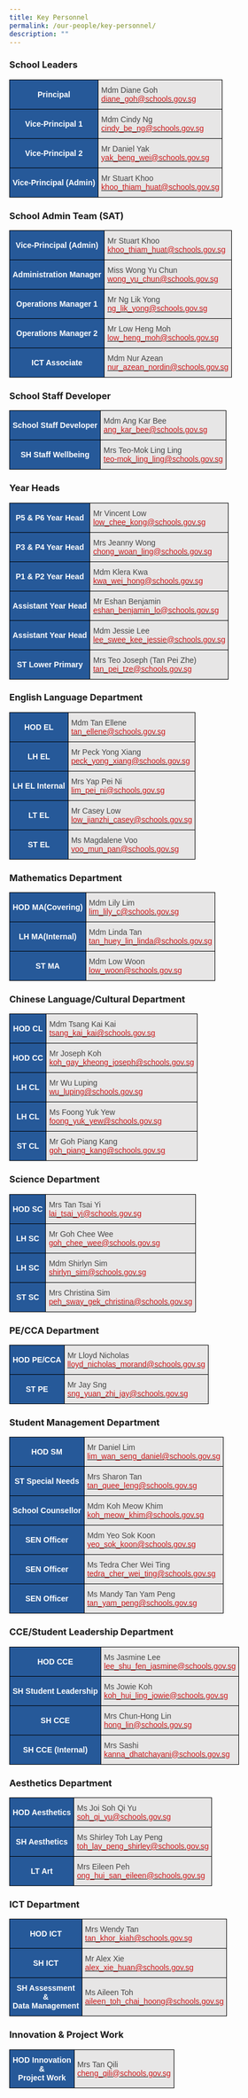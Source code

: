 ```yaml
---
title: Key Personnel
permalink: /our-people/key-personnel/
description: ""
---
```

### School Leaders

<style type="text/css">
.tg  {border-collapse:collapse;border-spacing:0;margin:0px auto;}
.tg td{border-color:black;border-style:solid;border-width:1px;font-family:Arial, sans-serif;font-size:14px;
  overflow:hidden;padding:10px 5px;word-break:normal;}
.tg th{border-color:black;border-style:solid;border-width:1px;font-family:Arial, sans-serif;font-size:14px;
  font-weight:normal;overflow:hidden;padding:10px 5px;word-break:normal;}
.tg .tg-jxqz{background-color:#265999;color:#FFF;font-weight:bold;text-align:center;vertical-align:middle}
.tg .tg-nc7t{background-color:#E7E6E6;color:#454545;text-align:left;vertical-align:middle}
</style>
<table class="tg">
<tbody>
  <tr>
    <td class="tg-jxqz">Principal</td>
    <td class="tg-nc7t">Mdm Diane Goh<br><a href="mailto:diane_goh@schools.gov.sg"><span style="text-decoration:none;color:#CB181A">diane_goh@schools.gov.sg</span></a></td>
  </tr>
  <tr>
    <td class="tg-jxqz">Vice-Principal 1</td>
    <td class="tg-nc7t">Mdm Cindy Ng<br><a href="mailto:cindy_be_ng@schools.gov.sg"><span style="text-decoration:none;color:#CB181A">cindy_be_ng@schools.gov.sg</span></a></td>
  </tr>
  <tr>
    <td class="tg-jxqz">Vice-Principal 2</td>
    <td class="tg-nc7t">Mr Daniel Yak<br><a href="mailto:yak_beng_wei@schools.gov.sg"><span style="text-decoration:none;color:#CB181A">yak_beng_wei@schools.gov.sg</span></a></td>
  </tr>
  <tr>
    <td class="tg-jxqz">Vice-Principal (Admin)</td>
    <td class="tg-nc7t">Mr Stuart Khoo<br><a href="mailto:khoo_thiam_huat@schools.gov.sg" target="_blank" rel="noopener noreferrer"><span style="color:#CB181A">khoo_thiam_huat@schools.gov.sg</span></a></td>
  </tr>
</tbody>
</table>

### School Admin Team (SAT)


<style type="text/css">
.tg  {border-collapse:collapse;border-spacing:0;margin:0px auto;}
.tg td{border-color:black;border-style:solid;border-width:1px;font-family:Arial, sans-serif;font-size:14px;
  overflow:hidden;padding:10px 5px;word-break:normal;}
.tg th{border-color:black;border-style:solid;border-width:1px;font-family:Arial, sans-serif;font-size:14px;
  font-weight:normal;overflow:hidden;padding:10px 5px;word-break:normal;}
.tg .tg-jxqz{background-color:#265999;color:#FFF;font-weight:bold;text-align:center;vertical-align:middle}
.tg .tg-nc7t{background-color:#E7E6E6;color:#454545;text-align:left;vertical-align:middle}
</style>
<table class="tg">
<tbody>
  <tr>
    <td class="tg-jxqz"><span style="color:white">Vice-Principal (Admin)</span></td>
    <td class="tg-nc7t">Mr Stuart Khoo<br><a href="mailto:khoo_thiam_huat@schools.gov.sg"><span style="text-decoration:none;color:#CB181A">khoo_thiam_huat@schools.gov.sg</span></a></td>
  </tr>
  <tr>
    <td class="tg-jxqz"><span style="color:white">Administration Manager</span></td>
    <td class="tg-nc7t">Miss Wong Yu Chun<br><a href="mailto:wong_yu_chun@schools.gov.sg"><span style="text-decoration:none;color:#CB181A">wong_yu_chun@schools.gov.sg</span></a></td>
  </tr>
  <tr>
    <td class="tg-jxqz"><span style="color:white">Operations Manager 1</span></td>
    <td class="tg-nc7t">Mr Ng Lik Yong<br><a href="mailto:ng_lik_yong@schools.gov.sg"><span style="text-decoration:none;color:#CB181A">ng_lik_yong@schools.gov.sg</span></a></td>
  </tr>
  <tr>
    <td class="tg-jxqz"><span style="color:white">Operations Manager 2</span></td>
    <td class="tg-nc7t">Mr Low Heng Moh<br><a href="mailto:low_heng_moh@schools.gov.sg"><span style="text-decoration:none;color:#CB181A">low_heng_moh@schools.gov.sg</span></a></td>
  </tr>
  <tr>
    <td class="tg-jxqz"><span style="color:white"> ICT Associate</span></td>
    <td class="tg-nc7t">Mdm Nur Azean<br><a href="mailto:nur_azean_nordin@schools.gov.sg" target="_blank" rel="noopener noreferrer"><span style="color:#CB181A">nur_azean_nordin@schools.gov.sg</span></a></td>
  </tr>
</tbody>
</table>


### School Staff Developer

<style type="text/css">
.tg  {border-collapse:collapse;border-spacing:0;margin:0px auto;}
.tg td{border-color:black;border-style:solid;border-width:1px;font-family:Arial, sans-serif;font-size:14px;
  overflow:hidden;padding:10px 5px;word-break:normal;}
.tg th{border-color:black;border-style:solid;border-width:1px;font-family:Arial, sans-serif;font-size:14px;
  font-weight:normal;overflow:hidden;padding:10px 5px;word-break:normal;}
.tg .tg-jxqz{background-color:#265999;color:#FFF;font-weight:bold;text-align:center;vertical-align:middle}
.tg .tg-nc7t{background-color:#E7E6E6;color:#454545;text-align:left;vertical-align:middle}
</style>
<table class="tg">
<tbody>
  <tr>
    <td class="tg-jxqz"><span style="color:white">School Staff Developer</span></td>
    <td class="tg-nc7t">Mdm Ang Kar Bee<br><a href="mailto:ang_kar_bee@schools.gov.sg"><span style="text-decoration:none;color:#CB181A">ang_kar_bee@schools.gov.sg</span></a></td>
  </tr>
  <tr>
    <td class="tg-jxqz"><span style="color:white">SH Staff Wellbeing</span></td>
    <td class="tg-nc7t">Mrs Teo-Mok Ling Ling<br><a href="mailto:teo-mok_ling_ling@schools.gov.sg" target="_blank" rel="noopener noreferrer"><span style="color:#CB181A">teo-mok_ling_ling@schools.gov.sg</span></a></td>
  </tr>
</tbody>
</table>

### Year Heads


<style type="text/css">
.tg  {border-collapse:collapse;border-spacing:0;margin:0px auto;}
.tg td{border-color:black;border-style:solid;border-width:1px;font-family:Arial, sans-serif;font-size:14px;
  overflow:hidden;padding:10px 5px;word-break:normal;}
.tg th{border-color:black;border-style:solid;border-width:1px;font-family:Arial, sans-serif;font-size:14px;
  font-weight:normal;overflow:hidden;padding:10px 5px;word-break:normal;}
.tg .tg-jxqz{background-color:#265999;color:#FFF;font-weight:bold;text-align:center;vertical-align:middle}
.tg .tg-nc7t{background-color:#E7E6E6;color:#454545;text-align:left;vertical-align:middle}
</style>
<table class="tg">
<tbody>
  <tr>
    <td class="tg-jxqz">P5 &amp; P6 Year Head</td>
    <td class="tg-nc7t">Mr Vincent Low<br><a href="mailto:low_chee_kong@schools.gov.sg"><span style="text-decoration:none;color:#CB181A">low_chee_kong@schools.gov.sg</span></a></td>
  </tr>
  <tr>
    <td class="tg-jxqz"><span style="color:white">P3 &amp; P4 Year Head</span></td>
    <td class="tg-nc7t">Mrs Jeanny Wong<br><a href="mailto:chong_woan_ling@schools.gov.sg"><span style="text-decoration:none;color:#CB181A">chong_woan_ling@schools.gov.sg</span></a></td>
  </tr>
  <tr>
    <td class="tg-jxqz"><span style="color:white">P1 &amp; P2 Year Head</span></td>
    <td class="tg-nc7t">Mdm Klera Kwa<br><a href="mailto:kwa_wei_hong@schools.gov.sg"><span style="text-decoration:none;color:#CB181A">kwa_wei_hong@schools.gov.sg</span></a></td>
  </tr>
  <tr>
    <td class="tg-jxqz"><span style="color:white">Assistant Year Head</span></td>
    <td class="tg-nc7t">Mr Eshan Benjamin<br><a href="mailto:eshan_benjamin_lo@schools.gov.sg"><span style="text-decoration:none;color:#CB181A">eshan_benjamin_lo@schools.gov.sg</span></a></td>
  </tr>
  <tr>
    <td class="tg-jxqz"><span style="color:white">Assistant</span> <span style="color:white">Year Head</span></td>
    <td class="tg-nc7t">Mdm Jessie Lee<br><a href="mailto:lee_swee_kee_jessie@schools.gov.sg"><span style="text-decoration:none;color:#CB181A">lee_swee_kee_jessie@schools.gov.sg</span></a></td>
  </tr>
 
  <tr>
    <td class="tg-jxqz"><span style="color:white">ST Lower Primary</span></td>
    <td class="tg-nc7t">Mrs Teo Joseph (Tan Pei Zhe)<br><a href="mailto:tan_pei_tze@schools.gov.sg" target="_blank" rel="noopener noreferrer"><span style="color:#CB181A">tan_pei_tze@schools.gov.sg</span></a></td>
  </tr>
</tbody>
</table>

### English Language Department

<style type="text/css">
.tg  {border-collapse:collapse;border-spacing:0;margin:0px auto;}
.tg td{border-color:black;border-style:solid;border-width:1px;font-family:Arial, sans-serif;font-size:14px;
  overflow:hidden;padding:10px 5px;word-break:normal;}
.tg th{border-color:black;border-style:solid;border-width:1px;font-family:Arial, sans-serif;font-size:14px;
  font-weight:normal;overflow:hidden;padding:10px 5px;word-break:normal;}
.tg .tg-jxqz{background-color:#265999;color:#FFF;font-weight:bold;text-align:center;vertical-align:middle}
.tg .tg-nc7t{background-color:#E7E6E6;color:#454545;text-align:left;vertical-align:middle}
</style>
<table class="tg">
<tbody>
  <tr>
    <td class="tg-jxqz"><span style="color:white">HOD EL</span></td>
    <td class="tg-nc7t">Mdm Tan Ellene<br><a href="mailto:tan_ellene@schools.gov.sg"><span style="text-decoration:none;color:#CB181A">tan_ellene@schools.gov.sg</span></a></td>
  </tr>
	<tr>
    <td class="tg-jxqz"><span style="color:white">LH EL</span></td>
    <td class="tg-nc7t">Mr Peck Yong Xiang<br><a href="mailto:peck_yong_xiang@schools.gov.sg"><span style="text-decoration:none;color:#CB181A">peck_yong_xiang@schools.gov.sg</span></a></td>
  </tr>
	<tr>
    <td class="tg-jxqz"><span style="color:white">LH EL Internal</span></td>
    <td class="tg-nc7t">Mrs Yap Pei Ni<br><a href="mailto:lim_pei_n@schools.gov.sg"><span style="text-decoration:none;color:#CB181A">lim_pei_ni@schools.gov.sg</span></a></td>
  </tr>
  <tr>
    <td class="tg-jxqz"><span style="color:white">LT EL</span></td>
    <td class="tg-nc7t">Mr Casey Low<br><a href="mailto:low_jianzhi_casey@schools.gov.sg"><span style="text-decoration:none;color:#CB181A">low_jianzhi_casey@schools.gov.sg</span></a></td>
  </tr>
  <tr>
    <td class="tg-jxqz"><span style="color:white"> ST EL</span></td>
    <td class="tg-nc7t">Ms Magdalene Voo<br><a href="mailto:voo_mun_pan@schools.gov.sg"><span style="text-decoration:none;color:#CB181A">voo_mun_pan@schools.gov.sg</span></a></td>
  </tr>
</tbody>
</table>


### Mathematics Department

<style type="text/css">
.tg  {border-collapse:collapse;border-spacing:0;margin:0px auto;}
.tg td{border-color:black;border-style:solid;border-width:1px;font-family:Arial, sans-serif;font-size:14px;
  overflow:hidden;padding:10px 5px;word-break:normal;}
.tg th{border-color:black;border-style:solid;border-width:1px;font-family:Arial, sans-serif;font-size:14px;
  font-weight:normal;overflow:hidden;padding:10px 5px;word-break:normal;}
.tg .tg-jxqz{background-color:#265999;color:#FFF;font-weight:bold;text-align:center;vertical-align:middle}
.tg .tg-nc7t{background-color:#E7E6E6;color:#454545;text-align:left;vertical-align:middle}
</style>
<table class="tg">
<tbody>
  <tr>
    <td class="tg-jxqz"><span style="color:white">HOD MA(Covering)</span></td>
    <td class="tg-nc7t">Mdm Lily Lim<br><a href="mailto:lim_lily_c@schools.gov.sg"><span style="text-decoration:none;color:#CB181A">lim_lily_c@schools.gov.sg</span></a></td>
  </tr>
  <tr>
    <td class="tg-jxqz"><span style="color:white">LH MA(Internal)</span></td>
    <td class="tg-nc7t">Mdm Linda Tan<br><a href="mailto:tan_huey_lin_linda@schools.gov.sg"><span style="text-decoration:none;color:#CB181A">tan_huey_lin_linda@schools.gov.sg</span></a></td>
  </tr>
  <tr>
    <td class="tg-jxqz"><span style="color:white">ST MA</span></td>
    <td class="tg-nc7t">Mdm Low Woon<br><a href="mailto:low_woon@schools.gov.sg"><span style="text-decoration:none;color:#CB181A">low_woon@schools.gov.sg</span></a></td>
  </tr>
</tbody>
</table>


### Chinese Language/Cultural Department

<style type="text/css">
.tg  {border-collapse:collapse;border-spacing:0;margin:0px auto;}
.tg td{border-color:black;border-style:solid;border-width:1px;font-family:Arial, sans-serif;font-size:14px;
  overflow:hidden;padding:10px 5px;word-break:normal;}
.tg th{border-color:black;border-style:solid;border-width:1px;font-family:Arial, sans-serif;font-size:14px;
  font-weight:normal;overflow:hidden;padding:10px 5px;word-break:normal;}
.tg .tg-jxqz{background-color:#265999;color:#FFF;font-weight:bold;text-align:center;vertical-align:middle}
.tg .tg-nc7t{background-color:#E7E6E6;color:#454545;text-align:left;vertical-align:middle}
</style>
<table class="tg">
<tbody>
  <tr>
    <td class="tg-jxqz"><span style="color:white">HOD CL</span></td>
    <td class="tg-nc7t">Mdm Tsang Kai Kai<br><a href="mailto:tsang_kai_kai@schools.gov.sg"><span style="text-decoration:none;color:#CB181A">tsang_kai_kai@schools.gov.sg</span></a></td>
  </tr>
  <tr>
    <td class="tg-jxqz"><span style="color:white">HOD CC</span></td>
    <td class="tg-nc7t">Mr Joseph Koh<br><a href="mailto:koh_gay_kheong_joseph@schools.gov.sg"><span style="text-decoration:none;color:#CB181A">koh_gay_kheong_joseph@schools.gov.sg</span></a></td>
  </tr>
  <tr>
    <td class="tg-jxqz"><span style="color:white">LH CL</span></td>
    <td class="tg-nc7t">Mr Wu Luping<br><a href="mailto:wu_luping@schools.gov.sg"><span style="text-decoration:none;color:#CB181A">wu_luping@schools.gov.sg</span></a></td>
  </tr>
  <tr>
    <td class="tg-jxqz"><span style="color:white">LH CL</span></td>
    <td class="tg-nc7t">Ms Foong Yuk Yew<br><a href="mailto:foong_yuk_yew@schools.gov.sg"><span style="text-decoration:none;color:#CB181A">foong_yuk_yew@schools.gov.sg</span></a></td>
  </tr>
  <tr>
    <td class="tg-jxqz"><span style="color:white">ST CL</span></td>
    <td class="tg-nc7t">Mr Goh Piang Kang<br><a href="mailto:goh_piang_kang@schools.gov.sg"><span style="text-decoration:none;color:#CB181A">goh_piang_kang@schools.gov.sg</span></a></td>
  </tr>
</tbody>
</table>


### Science Department

<style type="text/css">
.tg  {border-collapse:collapse;border-spacing:0;margin:0px auto;}
.tg td{border-color:black;border-style:solid;border-width:1px;font-family:Arial, sans-serif;font-size:14px;
  overflow:hidden;padding:10px 5px;word-break:normal;}
.tg th{border-color:black;border-style:solid;border-width:1px;font-family:Arial, sans-serif;font-size:14px;
  font-weight:normal;overflow:hidden;padding:10px 5px;word-break:normal;}
.tg .tg-jxqz{background-color:#265999;color:#FFF;font-weight:bold;text-align:center;vertical-align:middle}
.tg .tg-nc7t{background-color:#E7E6E6;color:#454545;text-align:left;vertical-align:middle}
</style>
<table class="tg">
<tbody>
  <tr>
    <td class="tg-jxqz"><span style="color:white">HOD SC</span></td>
    <td class="tg-nc7t">Mrs Tan Tsai Yi<br><a href="mailto:lai_tsai_yi@schools.gov.sg"><span style="text-decoration:none;color:#CB181A">lai_tsai_yi@schools.gov.sg</span></a></td>
  </tr>
  <tr>
    <td class="tg-jxqz"><span style="color:white">LH SC</span></td>
    <td class="tg-nc7t">Mr Goh Chee Wee<br><a href="mailto:goh_chee_wee@schools.gov.sg"><span style="text-decoration:none;color:#CB181A">goh_chee_wee@schools.gov.sg</span></a></td>
  </tr>
	<tr>
    <td class="tg-jxqz"><span style="color:white">LH SC</span></td>
    <td class="tg-nc7t">Mdm Shirlyn Sim<br><a href="mailto:shirlyn_sim@schools.gov.sg"><span style="text-decoration:none;color:#CB181A">shirlyn_sim@schools.gov.sg</span></a></td>
  </tr>
  <tr>
    <td class="tg-jxqz"><span style="color:white">ST SC</span></td>
    <td class="tg-nc7t">Mrs Christina Sim<br><a href="mailto:peh_sway_gek_christina@schools.gov.sg"><span style="text-decoration:none;color:#CB181A">peh_sway_gek_christina@schools.gov.sg</span></a></td>
  </tr>
</tbody>
</table>


### PE/CCA Department

<style type="text/css">
.tg  {border-collapse:collapse;border-spacing:0;margin:0px auto;}
.tg td{border-color:black;border-style:solid;border-width:1px;font-family:Arial, sans-serif;font-size:14px;
  overflow:hidden;padding:10px 5px;word-break:normal;}
.tg th{border-color:black;border-style:solid;border-width:1px;font-family:Arial, sans-serif;font-size:14px;
  font-weight:normal;overflow:hidden;padding:10px 5px;word-break:normal;}
.tg .tg-jxqz{background-color:#265999;color:#FFF;font-weight:bold;text-align:center;vertical-align:middle}
.tg .tg-nc7t{background-color:#E7E6E6;color:#454545;text-align:left;vertical-align:middle}
</style>
<table class="tg">
<tbody>
  <tr>
    <td class="tg-jxqz"><span style="color:white">HOD PE/CCA</span></td>
    <td class="tg-nc7t">Mr Lloyd Nicholas<br><a href="mailto:lloyd_nicholas_morand@schools.gov.sg"><span style="text-decoration:none;color:#CB181A">lloyd_nicholas_morand@schools.gov.sg</span></a></td>
  </tr>
   <tr>
    <td class="tg-jxqz">ST PE</td>
    <td class="tg-nc7t">Mr Jay Sng<br><a href="mailto:sng_yuan_zhi_jay@schools.gov.sg"><span style="text-decoration:none;color:#CB181A">sng_yuan_zhi_jay@schools.gov.sg</span></a></td>
  </tr>
</tbody>
</table>

### Student Management Department

<style type="text/css">
.tg  {border-collapse:collapse;border-spacing:0;margin:0px auto;}
.tg td{border-color:black;border-style:solid;border-width:1px;font-family:Arial, sans-serif;font-size:14px;
  overflow:hidden;padding:10px 5px;word-break:normal;}
.tg th{border-color:black;border-style:solid;border-width:1px;font-family:Arial, sans-serif;font-size:14px;
  font-weight:normal;overflow:hidden;padding:10px 5px;word-break:normal;}
.tg .tg-jxqz{background-color:#265999;color:#FFF;font-weight:bold;text-align:center;vertical-align:middle}
.tg .tg-nc7t{background-color:#E7E6E6;color:#454545;text-align:left;vertical-align:middle}
</style>
<table class="tg">
<tbody>
  <tr>
    <td class="tg-jxqz"><span style="color:white">HOD SM</span></td>
    <td class="tg-nc7t">Mr Daniel Lim<br><a href="mailto:lim_wan_seng_daniel@schools.gov.sg"><span style="text-decoration:none;color:#CB181A">lim_wan_seng_daniel@schools.gov.sg</span></a></td>
  </tr>
    <tr>
    <td class="tg-jxqz"><span style="color:white">ST Special Needs</span></td>
    <td class="tg-nc7t">Mrs Sharon Tan<br><a href="mailto:tan_quee_leng@schools.gov.sg"><span style="text-decoration:none;color:#CB181A">tan_quee_leng@schools.gov.sg</span></a></td>
  </tr>
  <tr>
    <td class="tg-jxqz"><span style="color:white">School Counsellor</span></td>
    <td class="tg-nc7t">Mdm Koh Meow Khim<br><a href="mailto:koh_meow_khim@schools.gov.sg"><span style="text-decoration:none;color:#CB181A">koh_meow_khim@schools.gov.sg</span></a></td>
  </tr>
  <tr>
    <td class="tg-jxqz"><span style="color:white">SEN Officer</span></td>
    <td class="tg-nc7t">Mdm Yeo Sok Koon<br><a href="mailto:yeo_sok_koon@schools.gov.sg"><span style="text-decoration:none;color:#CB181A">yeo_sok_koon@schools.gov.sg</span></a></td>
  </tr>
  <tr>
    <td class="tg-jxqz"><span style="color:white">SEN Officer</span></td>
    <td class="tg-nc7t">Ms Tedra Cher Wei Ting<br><a href="mailto:tedra_cher_wei_ting@schools.gov.sg"><span style="text-decoration:none;color:#CB181A">tedra_cher_wei_ting@schools.gov.sg</span></a></td>
  </tr>
	<tr>
    <td class="tg-jxqz"><span style="color:white">SEN Officer</span></td>
    <td class="tg-nc7t">Ms Mandy Tan Yam Peng<br><a href="mailto:tan_yam_peng@schools.gov.sg"><span style="text-decoration:none;color:#CB181A">tan_yam_peng@schools.gov.sg</span></a></td>
  </tr>
  </tbody>
</table>


### CCE/Student Leadership Department

<style type="text/css">
.tg  {border-collapse:collapse;border-spacing:0;margin:0px auto;}
.tg td{border-color:black;border-style:solid;border-width:1px;font-family:Arial, sans-serif;font-size:14px;
  overflow:hidden;padding:10px 5px;word-break:normal;}
.tg th{border-color:black;border-style:solid;border-width:1px;font-family:Arial, sans-serif;font-size:14px;
  font-weight:normal;overflow:hidden;padding:10px 5px;word-break:normal;}
.tg .tg-jxqz{background-color:#265999;color:#FFF;font-weight:bold;text-align:center;vertical-align:middle}
.tg .tg-nc7t{background-color:#E7E6E6;color:#454545;text-align:left;vertical-align:middle}
</style>
<table class="tg">
<tbody>
  <tr>
    <td class="tg-jxqz"><span style="color:white">HOD CCE</span></td>
    <td class="tg-nc7t">Ms Jasmine Lee<br><a href="mailto:lee_shu_fen_jasmine@schools.gov.sg"><span style="text-decoration:none;color:#CB181A">lee_shu_fen_jasmine@schools.gov.sg</span></a></td>
  </tr>
  <tr>
    <td class="tg-jxqz"><span style="color:white">SH Student Leadership</span></td>
    <td class="tg-nc7t">Ms Jowie Koh<br><a href="mailto:koh_hui_ling_jowie@schools.gov.sg"><span style="text-decoration:none;color:#CB181A">koh_hui_ling_jowie@schools.gov.sg</span></a></td>
  </tr>
  <tr>
    <td class="tg-jxqz"><span style="color:white">SH CCE</span></td>
    <td class="tg-nc7t">Mrs Chun-Hong Lin<br><a href="mailto:hong_lin@schools.gov.sg"><span style="text-decoration:none;color:#CB181A">hong_lin@schools.gov.sg</span></a></td>
  </tr>
  <tr>
    <td class="tg-jxqz"><span style="color:white">SH CCE (Internal)</span></td>
    <td class="tg-nc7t">Mrs Sashi<br><a href="mailto:kanna_dhatchayani@schools.gov.sg"><span style="text-decoration:none;color:#CB181A">kanna_dhatchayani@schools.gov.sg</span></a></td>
  </tr>
</tbody>
</table>


### Aesthetics Department

<style type="text/css">
.tg  {border-collapse:collapse;border-spacing:0;margin:0px auto;}
.tg td{border-color:black;border-style:solid;border-width:1px;font-family:Arial, sans-serif;font-size:14px;
  overflow:hidden;padding:10px 5px;word-break:normal;}
.tg th{border-color:black;border-style:solid;border-width:1px;font-family:Arial, sans-serif;font-size:14px;
  font-weight:normal;overflow:hidden;padding:10px 5px;word-break:normal;}
.tg .tg-jxqz{background-color:#265999;color:#FFF;font-weight:bold;text-align:center;vertical-align:middle}
.tg .tg-nc7t{background-color:#E7E6E6;color:#454545;text-align:left;vertical-align:middle}
</style>
<table class="tg">
<tbody>
  <tr>
    <td class="tg-jxqz"><span style="color:white">HOD Aesthetics</span></td>
    <td class="tg-nc7t">Ms Joi Soh Qi Yu<br><a href="mailto:soh_qi_yu@schools.gov.sg"><span style="text-decoration:none;color:#CB181A">soh_qi_yu@schools.gov.sg</span></a></td>
  </tr>
  <tr>
    <td class="tg-jxqz"><span style="color:white">SH Aesthetics</span></td>
    <td class="tg-nc7t">Ms Shirley Toh Lay Peng<br><a href="mailto:toh_lay_peng_shirley@schools.gov.sg" target="_blank" rel="noopener noreferrer"><span style="color:#CB181A;background-color:#E7E6E6">toh_lay_peng_shirley@schools.gov.sg</span></a></td>
  </tr>
  <tr>
    <td class="tg-jxqz"><span style="color:white">LT Art</span></td>
    <td class="tg-nc7t">Mrs Eileen Peh<br><a href="mailto:ong_hui_san_eileen@schools.gov.sg"><span style="text-decoration:none;color:#CB181A">ong_hui_san_eileen@schools.gov.sg</span></a></td>
  </tr>
</tbody>
</table>

### ICT Department

<style type="text/css">
.tg  {border-collapse:collapse;border-spacing:0;margin:0px auto;}
.tg td{border-color:black;border-style:solid;border-width:1px;font-family:Arial, sans-serif;font-size:14px;
  overflow:hidden;padding:10px 5px;word-break:normal;}
.tg th{border-color:black;border-style:solid;border-width:1px;font-family:Arial, sans-serif;font-size:14px;
  font-weight:normal;overflow:hidden;padding:10px 5px;word-break:normal;}
.tg .tg-jxqz{background-color:#265999;color:#FFF;font-weight:bold;text-align:center;vertical-align:middle}
.tg .tg-nc7t{background-color:#E7E6E6;color:#454545;text-align:left;vertical-align:middle}
</style>
<table class="tg">
<tbody>
  <tr>
    <td class="tg-jxqz">HOD ICT</td>
    <td class="tg-nc7t">Mrs Wendy Tan<br><a href="mailto:tan_khor_kiah@schools.gov.sg"><span style="text-decoration:none;color:#CB181A">tan_khor_kiah@schools.gov.sg</span></a></td>
  </tr>
  <tr>
    <td class="tg-jxqz"><span style="color:white">SH ICT</span></td>
    <td class="tg-nc7t">Mr Alex Xie<br><a href="mailto:alex_xie_huan@schools.gov.sg"><span style="text-decoration:none;color:#CB181A">alex_xie_huan@schools.gov.sg</span></a></td>
  </tr>
  <tr>
    <td class="tg-jxqz"><span style="color:white"> SH Assessment </span><br><span style="color:white">&amp; </span><br><span style="color:white">Data Management</span></td>
    <td class="tg-nc7t">Ms Aileen Toh<br><a href="mailto:aileen_toh_chai_hoong@schools.gov.sg"><span style="text-decoration:none;color:#CB181A">aileen_toh_chai_hoong@schools.gov.sg</span></a></td>
  </tr>
</tbody>
</table>

### Innovation &amp; Project Work

<style type="text/css">
.tg  {border-collapse:collapse;border-spacing:0;margin:0px auto;}
.tg td{border-color:black;border-style:solid;border-width:1px;font-family:Arial, sans-serif;font-size:14px;
  overflow:hidden;padding:10px 5px;word-break:normal;}
.tg th{border-color:black;border-style:solid;border-width:1px;font-family:Arial, sans-serif;font-size:14px;
  font-weight:normal;overflow:hidden;padding:10px 5px;word-break:normal;}
.tg .tg-jxqz{background-color:#265999;color:#FFF;font-weight:bold;text-align:center;vertical-align:middle}
.tg .tg-nc7t{background-color:#E7E6E6;color:#454545;text-align:left;vertical-align:middle}
</style>
<table class="tg">
<tbody>

 <tr>
    <td class="tg-jxqz"><span style="color:white">HOD Innovation</span><br><span style="color:white">&amp;</span><br><span style="color:white">Project Work</span></td>
    <td class="tg-nc7t">Mrs Tan Qili<br><a href="mailto:cheng_qili@schools.gov.sg"><span style="text-decoration:none;color:#CB181A">cheng_qili@schools.gov.sg</span></a></td>
  </tr>
	</tbody>
</table>